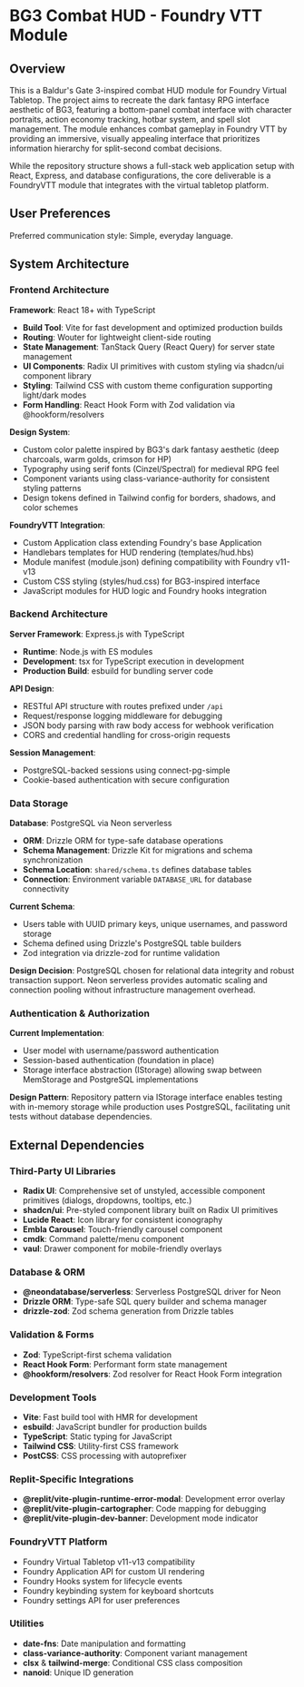 # BG3 Combat HUD - Foundry VTT Module

## Overview

This is a Baldur's Gate 3-inspired combat HUD module for Foundry Virtual Tabletop. The project aims to recreate the dark fantasy RPG interface aesthetic of BG3, featuring a bottom-panel combat interface with character portraits, action economy tracking, hotbar system, and spell slot management. The module enhances combat gameplay in Foundry VTT by providing an immersive, visually appealing interface that prioritizes information hierarchy for split-second combat decisions.

While the repository structure shows a full-stack web application setup with React, Express, and database configurations, the core deliverable is a FoundryVTT module that integrates with the virtual tabletop platform.

## User Preferences

Preferred communication style: Simple, everyday language.

## System Architecture

### Frontend Architecture

**Framework**: React 18+ with TypeScript
- **Build Tool**: Vite for fast development and optimized production builds
- **Routing**: Wouter for lightweight client-side routing
- **State Management**: TanStack Query (React Query) for server state management
- **UI Components**: Radix UI primitives with custom styling via shadcn/ui component library
- **Styling**: Tailwind CSS with custom theme configuration supporting light/dark modes
- **Form Handling**: React Hook Form with Zod validation via @hookform/resolvers

**Design System**:
- Custom color palette inspired by BG3's dark fantasy aesthetic (deep charcoals, warm golds, crimson for HP)
- Typography using serif fonts (Cinzel/Spectral) for medieval RPG feel
- Component variants using class-variance-authority for consistent styling patterns
- Design tokens defined in Tailwind config for borders, shadows, and color schemes

**FoundryVTT Integration**:
- Custom Application class extending Foundry's base Application
- Handlebars templates for HUD rendering (templates/hud.hbs)
- Module manifest (module.json) defining compatibility with Foundry v11-v13
- Custom CSS styling (styles/hud.css) for BG3-inspired interface
- JavaScript modules for HUD logic and Foundry hooks integration

### Backend Architecture

**Server Framework**: Express.js with TypeScript
- **Runtime**: Node.js with ES modules
- **Development**: tsx for TypeScript execution in development
- **Production Build**: esbuild for bundling server code

**API Design**:
- RESTful API structure with routes prefixed under `/api`
- Request/response logging middleware for debugging
- JSON body parsing with raw body access for webhook verification
- CORS and credential handling for cross-origin requests

**Session Management**:
- PostgreSQL-backed sessions using connect-pg-simple
- Cookie-based authentication with secure configuration

### Data Storage

**Database**: PostgreSQL via Neon serverless
- **ORM**: Drizzle ORM for type-safe database operations
- **Schema Management**: Drizzle Kit for migrations and schema synchronization
- **Schema Location**: `shared/schema.ts` defines database tables
- **Connection**: Environment variable `DATABASE_URL` for database connectivity

**Current Schema**:
- Users table with UUID primary keys, unique usernames, and password storage
- Schema defined using Drizzle's PostgreSQL table builders
- Zod integration via drizzle-zod for runtime validation

**Design Decision**: PostgreSQL chosen for relational data integrity and robust transaction support. Neon serverless provides automatic scaling and connection pooling without infrastructure management overhead.

### Authentication & Authorization

**Current Implementation**:
- User model with username/password authentication
- Session-based authentication (foundation in place)
- Storage interface abstraction (IStorage) allowing swap between MemStorage and PostgreSQL implementations

**Design Pattern**: Repository pattern via IStorage interface enables testing with in-memory storage while production uses PostgreSQL, facilitating unit tests without database dependencies.

## External Dependencies

### Third-Party UI Libraries
- **Radix UI**: Comprehensive set of unstyled, accessible component primitives (dialogs, dropdowns, tooltips, etc.)
- **shadcn/ui**: Pre-styled component library built on Radix UI primitives
- **Lucide React**: Icon library for consistent iconography
- **Embla Carousel**: Touch-friendly carousel component
- **cmdk**: Command palette/menu component
- **vaul**: Drawer component for mobile-friendly overlays

### Database & ORM
- **@neondatabase/serverless**: Serverless PostgreSQL driver for Neon
- **Drizzle ORM**: Type-safe SQL query builder and schema manager
- **drizzle-zod**: Zod schema generation from Drizzle tables

### Validation & Forms
- **Zod**: TypeScript-first schema validation
- **React Hook Form**: Performant form state management
- **@hookform/resolvers**: Zod resolver for React Hook Form integration

### Development Tools
- **Vite**: Fast build tool with HMR for development
- **esbuild**: JavaScript bundler for production builds
- **TypeScript**: Static typing for JavaScript
- **Tailwind CSS**: Utility-first CSS framework
- **PostCSS**: CSS processing with autoprefixer

### Replit-Specific Integrations
- **@replit/vite-plugin-runtime-error-modal**: Development error overlay
- **@replit/vite-plugin-cartographer**: Code mapping for debugging
- **@replit/vite-plugin-dev-banner**: Development mode indicator

### FoundryVTT Platform
- Foundry Virtual Tabletop v11-v13 compatibility
- Foundry Application API for custom UI rendering
- Foundry Hooks system for lifecycle events
- Foundry keybinding system for keyboard shortcuts
- Foundry settings API for user preferences

### Utilities
- **date-fns**: Date manipulation and formatting
- **class-variance-authority**: Component variant management
- **clsx** & **tailwind-merge**: Conditional CSS class composition
- **nanoid**: Unique ID generation